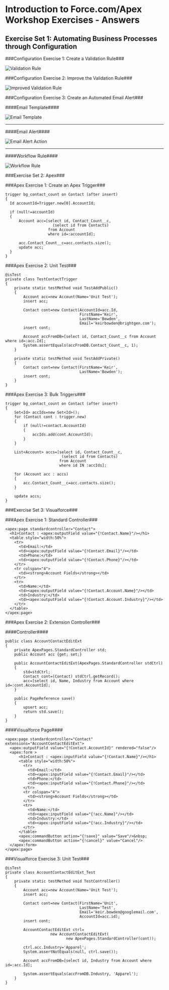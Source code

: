 Introduction to Force.com/Apex Workshop Exercises - Answers
===================================================================

## Exercise Set 1: Automating Business Processes through Configuration ##

###Configuration Exercise 1: Create a Validation Rule###
  
![Validation Rule](https://lh3.googleusercontent.com/-qmop3FyDdhs/VGtbPmoKEEI/AAAAAAAABAs/lzC9YbGLmHI/w576-h628-no/Screen%2BShot%2B2014-11-18%2Bat%2B14.43.21.png)
  
###Configuration Exercise 2: Improve the Validation Rule###
  
![Improved Validation Rule](https://lh3.googleusercontent.com/-vEBVOvdMW80/VGtdvHaNTDI/AAAAAAAABBc/7F4TEmwfAuk/w577-h628-no/Screen%2BShot%2B2014-11-18%2Bat%2B14.54.05.png)

###Configuration Exercise 3: Create an Automated Email Alert###

####Email Template####

![Email Template](https://lh5.googleusercontent.com/-GRk-qMTb1yQ/VGthaaZbhUI/AAAAAAAABBs/AV9FPWkeruQ/w689-h478-no/Screen%2BShot%2B2014-11-18%2Bat%2B15.09.02.png)

***

####Email Alert####

![Email Alert Action](https://lh5.googleusercontent.com/-UIWsyWlVu2M/VGtheRY1aEI/AAAAAAAABCA/grsJE7q9_ac/w698-h229-no/Screen%2BShot%2B2014-11-18%2Bat%2B15.09.37.png)

***

####Workflow Rule####

![Workflow Rule](https://lh3.googleusercontent.com/-IzLi3jA9Tus/VGtheQkYXzI/AAAAAAAABCE/0TxXFmJIbmI/w673-h199-no/Screen%2BShot%2B2014-11-18%2Bat%2B15.09.53.png)

###Exercise Set 2: Apex###

###Apex Exercise 1: Create an Apex Trigger###

    trigger bg_contact_count on Contact (after insert) 
    {
      Id accountId=Trigger.new[0].AccountId;
    
      if (null!=accountId)
      {
          Account acc=[select id, Contact_Count__c,
                         (select id from Contacts) 
                       from Account 
                       where id=:accountId];
                       
          acc.Contact_Count__c=acc.contacts.size();
          update acc;
      }
    }

###Apex Exercise 2: Unit Test###

    @isTest
    private class TestContactTrigger
    {
        private static testMethod void TestAddPublic()
        {
            Account acc=new Account(Name='Unit Test');
            insert acc;
        
            Contact cont=new Contact(AccountId=acc.Id,
                                     FirstName='Keir',
                                     LastName='Bowden',
                                     Email='keirbowden@brightgen.com');
            insert cont;
        
            Account accFromDB=[select id, Contact_Count__c from Account where id=:acc.Id];
            System.assertEquals(accFromDB.Contact_Count__c, 1);
        }

        private static testMethod void TestAddPrivate()
        {
            Contact cont=new Contact(FirstName='Keir',
                                     LastName='Bowden');
            insert cont;
        }
    }
    
###Apex Exercise 3: Bulk Triggers###

    trigger bg_contact_count on Contact (after insert) 
    {
        Set<Id> accIds=new Set<Id>();
        for (Contact cont : trigger.new)
        {
            if (null!=contact.AccountId)
            {
                accIds.add(cont.AccountId);
            }
        }
    
        List<Account> accs=[select id, Contact_Count__c,
                             (select id from Contacts) 
                            from Account 
                            where id IN :accIds];

        for (Account acc : accs)
        {                     
            acc.Contact_Count__c=acc.contacts.size();
        }
    
        update accs;
    }

###Exercise Set 3: Visualforce###

###Apex Exercise 1: Standard Controller###

    <apex:page standardcontroller="Contact">
      <h1>Contact : <apex:outputField value="{!Contact.Name}"/></h1>
      <table style="width:50%">
        <tr>
          <td>Email:</td>
          <td><apex:outputField value="{!Contact.Email}"/></td>
          <td>Phone:</td>
          <td><apex:outputField value="{!Contact.Phone}"/></td>
        </tr>
        <tr colspan="4">
          <td><strong>Account Fields</strong></td>
        </tr>
        <tr>
          <td>Name:</td>
          <td><apex:outputField value="{!Contact.Account.Name}"/></td>
          <td>Industry:</td>
          <td><apex:outputField value="{!Contact.Account.Industry}"/></td>
        </tr>
      </table>
    </apex:page>
    
###Apex Exercise 2: Extension Controller###

####Controller####

    public class AccountContactEditExt
    {
        private ApexPages.StandardController std;
        public Account acc {get; set;}
    
        public AccountContactEditExt(ApexPages.StandardController stdCtrl)
        {
            std=stdCtrl;
            Contact cont=(Contact) stdCtrl.getRecord();
            acc=[select id, Name, Industry from Account where id=:cont.AccountId];
        }
    
        public PageReference save()
        {
            upsert acc;
            return std.save();
        }
    }

####Visualforce Page####
  
    <apex:page standardcontroller="Contact" extensions="AccountContactEditExt">
      <apex:outputField value="{!Contact.AccountId}" rendered="false"/>
      <apex:form >
          <h1>Contact : <apex:inputField value="{!Contact.Name}"/></h1>
          <table style="width:50%">
            <tr>
              <td>Email:</td>
              <td><apex:inputField value="{!Contact.Email}"/></td>
              <td>Phone:</td>
              <td><apex:inputField value="{!Contact.Phone}"/></td>
            </tr>
            <tr colspan="4">
              <td><strong>Account Fields</strong></td>
            </tr>
            <tr>
              <td>Name:</td>
              <td><apex:inputField value="{!acc.Name}"/></td>
              <td>Industry:</td>
              <td><apex:inputField value="{!acc.Industry}"/></td>
            </tr>
          </table>
          <apex:commandButton action="{!save}" value="Save"/>&nbsp;
          <apex:commandButton action="{!cancel}" value="Cancel"/>
      </apex:form>
    </apex:page>
    
###Visualforce Exercise 3: Unit Test###

    @isTest
    private class AccountContactEditExt_Test
    {
        private static testMethod void TestController()
        {
            Account acc=new Account(Name='Unit Test');
            insert acc;
        
            Contact cont=new Contact(FirstName='Unit',
                                     LastName='Test',
                                     Email='keir.bowden@googlemail.com',
                                     AccountId=acc.id);
            insert cont;
        
            AccountContactEditExt ctrl=
                        new AccountContactEditExt(
                               new ApexPages.StandardController(cont));
            
            ctrl.acc.Industry='Apparel';
            System.assertNotEquals(null, ctrl.save());
        
            Account accFromDB=[select id, Industry from Account where id=:acc.Id];
        
            System.assertEquals(accFromDB.Industry, 'Apparel');
        }
    }
